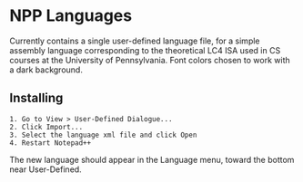 # NPP Languages 

Currently contains a single user-defined language file, for a simple assembly language corresponding to the theoretical LC4 ISA used in CS courses at the University of Pennsylvania. Font colors chosen to work with a dark background.

## Installing

    1. Go to View > User-Defined Dialogue...
    2. Click Import...
    3. Select the language xml file and click Open
    4. Restart Notepad++
    
The new language should appear in the Language menu, toward the bottom near User-Defined.
